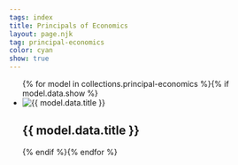 ```yaml
---
tags: index
title: Principals of Economics
layout: page.njk
tag: principal-economics
color: cyan
show: true
---
```

<ul class="[&_li]:bg-slate-600 hover:[&_li]:bg-slate-700 [&_li]:rounded-md hover:[&_li]:shadow-lg hover:[&_li]:shadow-slate-500/50 grid lg:grid-cols-3 md:grid-cols-2 grid-cols-1 md:p-8 p-4 md:gap-4 gap-2 w-full">
{% for model in collections.principal-economics %}{% if model.data.show %}
<li class="relative group h-64">
<img src="{{ model.data.thumbnail }}" alt="{{ model.data.title }}" class="w-full h-full object-cover rounded-md transform transition-all duration-500" />
<div class="shadow-md absolute inset-0 bg-gradient-to-t from-50% group-hover:from-0% from-slate-800/40 to-transparent p-4 rounded-md transition-colors transition-all duration-1000">
<h2 class="text-violet-50 font-extralight p-2 rounded-md bg-violet-600 saturate-200 group-hover:saturate-100 group-hover:bg-violet-700 md:text-md text-xs transition-colors duration-200 group-hover:text-violet-50 transition-all duration-1000">{{ model.data.title }}</h2>
</div>
<a href="{{ model.url }}" class="absolute inset-0"></a>
</li>
{% endif %}{% endfor %}
</ul>
